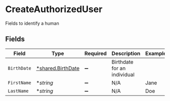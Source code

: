 # CreateAuthorizedUser

Fields to identify a human


## Fields

| Field                                                 | Type                                                  | Required                                              | Description                                           | Example                                               |
| ----------------------------------------------------- | ----------------------------------------------------- | ----------------------------------------------------- | ----------------------------------------------------- | ----------------------------------------------------- |
| `BirthDate`                                           | [*shared.BirthDate](../../models/shared/birthdate.md) | :heavy_minus_sign:                                    | Birthdate for an individual                           |                                                       |
| `FirstName`                                           | **string*                                             | :heavy_minus_sign:                                    | N/A                                                   | Jane                                                  |
| `LastName`                                            | **string*                                             | :heavy_minus_sign:                                    | N/A                                                   | Doe                                                   |